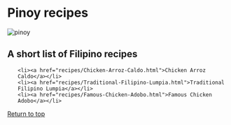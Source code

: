 
<h1 id = header>Pinoy recipes</h1>
    
    
<img src="https://triplelattedesign.com/wp-content/uploads/2017/12/Bamboo-Cookhouse.jpg" alt="pinoy">
<h2>A short list of Filipino recipes</h2>
    
<ul>
        
    <li><a href="recipes/Chicken-Arroz-Caldo.html">Chicken Arroz Caldo</a></li>
    <li><a href="recipes/Traditional-Filipino-Lumpia.html">Traditional Filipino Lumpia</a></li>
    <li><a href="recipes/Famous-Chicken-Adobo.html">Famous Chicken Adobo</a></li>
        
</ul>
<a href="#header">Return to top</a>
